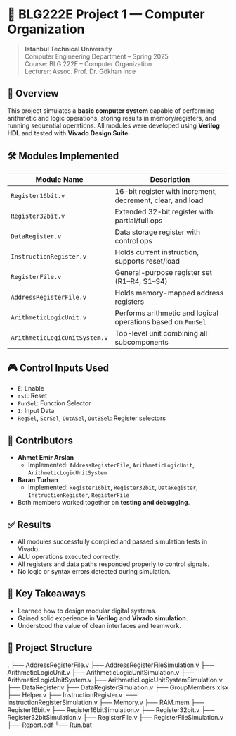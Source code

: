 # 🔧 BLG222E Project 1 — Computer Organization

> **Istanbul Technical University**  
> Computer Engineering Department – Spring 2025  
> Course: BLG 222E – Computer Organization  
> Lecturer: Assoc. Prof. Dr. Gökhan İnce  

## 🧠 Overview

This project simulates a **basic computer system** capable of performing arithmetic and logic operations, storing results in memory/registers, and running sequential operations. All modules were developed using **Verilog HDL** and tested with **Vivado Design Suite**.

## 🛠️ Modules Implemented

| Module Name                 | Description                                                                 |
|----------------------------|-----------------------------------------------------------------------------|
| `Register16bit.v`          | 16-bit register with increment, decrement, clear, and load                  |
| `Register32bit.v`          | Extended 32-bit register with partial/full ops                              |
| `DataRegister.v`           | Data storage register with control ops                                      |
| `InstructionRegister.v`    | Holds current instruction, supports reset/load                              |
| `RegisterFile.v`           | General-purpose register set (R1–R4, S1–S4)                                 |
| `AddressRegisterFile.v`    | Holds memory-mapped address registers                                       |
| `ArithmeticLogicUnit.v`    | Performs arithmetic and logical operations based on `FunSel`                |
| `ArithmeticLogicUnitSystem.v` | Top-level unit combining all subcomponents                                |

## 🎮 Control Inputs Used

- `E`: Enable
- `rst`: Reset
- `FunSel`: Function Selector
- `I`: Input Data
- `RegSel`, `ScrSel`, `OutASel`, `OutBSel`: Register selectors

## 👥 Contributors

- **Ahmet Emir Arslan**  
  - Implemented: `AddressRegisterFile`, `ArithmeticLogicUnit`, `ArithmeticLogicUnitSystem`
- **Baran Turhan**  
  - Implemented: `Register16bit`, `Register32bit`, `DataRegister`, `InstructionRegister`, `RegisterFile`
- Both members worked together on **testing and debugging**.

## ✅ Results

- All modules successfully compiled and passed simulation tests in Vivado.
- ALU operations executed correctly.
- All registers and data paths responded properly to control signals.
- No logic or syntax errors detected during simulation.

## 🧠 Key Takeaways

- Learned how to design modular digital systems.
- Gained solid experience in **Verilog** and **Vivado simulation**.
- Understood the value of clean interfaces and teamwork.

## 📁 Project Structure
.
├── AddressRegisterFile.v
├── AddressRegisterFileSimulation.v
├── ArithmeticLogicUnit.v
├── ArithmeticLogicUnitSimulation.v
├── ArithmeticLogicUnitSystem.v
├── ArithmeticLogicUnitSystemSimulation.v
├── DataRegister.v
├── DataRegisterSimulation.v
├── GroupMembers.xlsx
├── Helper.v
├── InstructionRegister.v
├── InstructionRegisterSimulation.v
├── Memory.v
├── RAM.mem
├── Register16bit.v
├── Register16bitSimulation.v
├── Register32bit.v
├── Register32bitSimulation.v
├── RegisterFile.v
├── RegisterFileSimulation.v
├── Report.pdf
└── Run.bat
